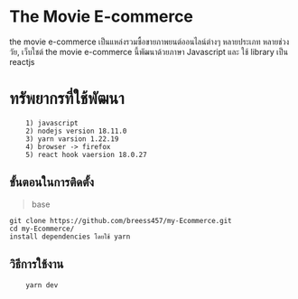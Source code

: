 # The Movie E-commerce

 the movie e-commerce เป็นแหล่งรวมซื้อขายภาพยนต์ออนไลน์ต่างๆ หลายประเภท หลายช่วงวัย, เว็บใชต์ the movie e-commerce นี้พัฒนาด้วยภาษา Javascript และ ใช้ library เป็น reactjs


# ทรัพยากรที่ใช้พัฒนา
		1) javascript
		2) nodejs version 18.11.0
		3) yarn varsion 1.22.19
		4) browser -> firefox
		5) react hook vaersion 18.0.27

## ขั้นตอนในการติดตั้ง

> base

	git clone https://github.com/breess457/my-Ecommerce.git
	cd my-Ecommerce/
	install dependencies โดยใช้ yarn

## วิธีการใช้งาน

		yarn dev

